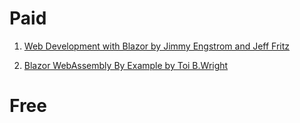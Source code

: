 # Paid
1. [Web Development with Blazor by Jimmy Engstrom and Jeff Fritz](https://tinyurl.com/2s3hv74u)

2. [Blazor WebAssembly By Example by Toi B.Wright](https://tinyurl.com/2jx6x344)

# Free